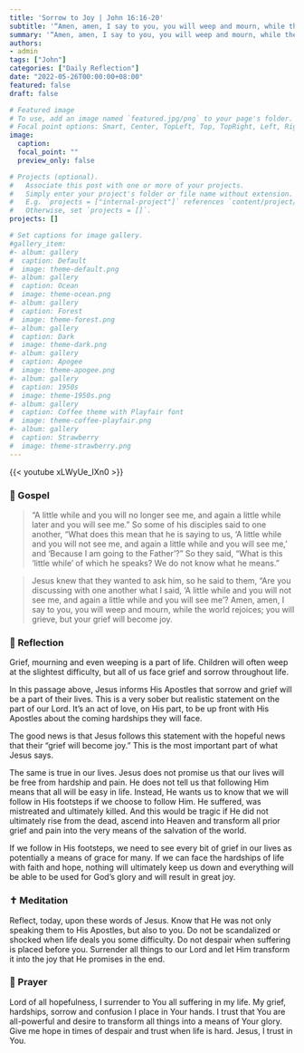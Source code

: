 ```yaml
---
title: 'Sorrow to Joy | John 16:16-20'
subtitle: '“Amen, amen, I say to you, you will weep and mourn, while the world rejoices; you will grieve, but your grief will become joy.”  John 16:20'
summary: '“Amen, amen, I say to you, you will weep and mourn, while the world rejoices; you will grieve, but your grief will become joy.”  John 16:20'
authors:
- admin
tags: ["John"]
categories: ["Daily Reflection"]
date: "2022-05-26T00:00:00+08:00"
featured: false
draft: false

# Featured image
# To use, add an image named `featured.jpg/png` to your page's folder.
# Focal point options: Smart, Center, TopLeft, Top, TopRight, Left, Right, BottomLeft, Bottom, BottomRight
image:
  caption:
  focal_point: ""
  preview_only: false

# Projects (optional).
#   Associate this post with one or more of your projects.
#   Simply enter your project's folder or file name without extension.
#   E.g. `projects = ["internal-project"]` references `content/project/deep-learning/index.md`.
#   Otherwise, set `projects = []`.
projects: []

# Set captions for image gallery.
#gallery_item:
#- album: gallery
#  caption: Default
#  image: theme-default.png
#- album: gallery
#  caption: Ocean
#  image: theme-ocean.png
#- album: gallery
#  caption: Forest
#  image: theme-forest.png
#- album: gallery
#  caption: Dark
#  image: theme-dark.png
#- album: gallery
#  caption: Apogee
#  image: theme-apogee.png
#- album: gallery
#  caption: 1950s
#  image: theme-1950s.png
#- album: gallery
#  caption: Coffee theme with Playfair font
#  image: theme-coffee-playfair.png
#- album: gallery
#  caption: Strawberry
#  image: theme-strawberry.png
---
```


{{< youtube xLWyUe_IXn0 >}}

### :love_letter: Gospel
> “A little while and you will no longer see me, and again a little while later and you will see me.” So some of his disciples said to one another, “What does this mean that he is saying to us, ‘A little while and you will not see me, and again a little while and you will see me,’ and ‘Because I am going to the Father’?” So they said, “What is this ‘little while’ of which he speaks? We do not know what he means.”

> Jesus knew that they wanted to ask him, so he said to them, “Are you discussing with one another what I said, ‘A little while and you will not see me, and again a little while and you will see me’? Amen, amen, I say to you, you will weep and mourn, while the world rejoices; you will grieve, but your grief will become joy.

### :speech_balloon: Reflection
Grief, mourning and even weeping is a part of life.  Children will often weep at the slightest difficulty, but all of us face grief and sorrow throughout life.  

In this passage above, Jesus informs His Apostles that sorrow and grief will be a part of their lives.  This is a very sober but realistic statement on the part of our Lord.  It’s an act of love, on His part, to be up front with His Apostles about the coming hardships they will face.

The good news is that Jesus follows this statement with the hopeful news that their “grief will become joy.”  This is the most important part of what Jesus says.

The same is true in our lives.  Jesus does not promise us that our lives will be free from hardship and pain.  He does not tell us that following Him means that all will be easy in life.  Instead, He wants us to know that we will follow in His footsteps if we choose to follow Him.  He suffered, was mistreated and ultimately killed.  And this would be tragic if He did not ultimately rise from the dead, ascend into Heaven and transform all prior grief and pain into the very means of the salvation of the world.

If we follow in His footsteps, we need to see every bit of grief in our lives as potentially a means of grace for many.  If we can face the hardships of life with faith and hope, nothing will ultimately keep us down and everything will be able to be used for God’s glory and will result in great joy.

### :latin_cross: Meditation
Reflect, today, upon these words of Jesus.  Know that He was not only speaking them to His Apostles, but also to you.  Do not be scandalized or shocked when life deals you some difficulty.  Do not despair when suffering is placed before you.  Surrender all things to our Lord and let Him transform it into the joy that He promises in the end.

### :pray: Prayer
Lord of all hopefulness, I surrender to You all suffering in my life.  My grief, hardships, sorrow and confusion I place in Your hands.  I trust that You are all-powerful and desire to transform all things into a means of Your glory.  Give me hope in times of despair and trust when life is hard.  Jesus, I trust in You.
